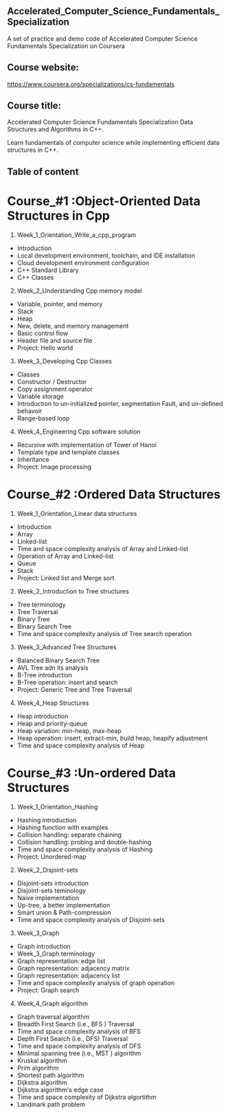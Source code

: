 ## Accelerated_Computer_Science_Fundamentals_Specialization
A set of practice and demo code of Accelerated Computer Science Fundamentals Specialization on Coursera

## Course website:

https://www.coursera.org/specializations/cs-fundamentals

## Course title:

Accelerated Computer Science Fundamentals Specialization
Data Structures and Algorithms in C++. 

Learn fundamentals of computer science while implementing efficient data structures in C++.



## Table of content

# Course_#1 :Object-Oriented Data Structures in Cpp

1. Week_1_Orientation_Write_a_cpp_program
  * Introduction
  * Local development environment, toolchain, and IDE installation
  * Cloud development environment configuration
  * C++ Standard Library
  * C++ Classes

2. Week_2_Understanding Cpp memory model
  * Variable, pointer, and memory
  * Stack
  * Heap
  * New, delete, and memory management
  * Basic control flow
  * Header file and source file
  * Project: Hello world

3. Week_3_Developing Cpp Classes
  * Classes
  * Constructor / Destructor
  * Copy assignment operator
  * Variable storage
  * Introduction to un-initialized pointer, segmentation Fault, and un-defined behavoir
  * Range-based loop

4. Week_4_Engineering Cpp software solution
  * Recursive with implementation of Tower of Hanoi
  * Template type and template classes
  * Inheritance
  * Project: Image processing

# Course_#2 :Ordered Data Structures

1. Week_1_Orientation_Linear data structures
  * Introduction
  * Array
  * Linked-list
  * Time and space complexity analysis of Array and Linked-list
  * Operation of Array and Linked-list
  * Queue
  * Stack
  * Project: Linked list and Merge sort
  
2. Week_2_Introduction to Tree structures
 * Tree terminology
 * Tree Traversal
 * Binary Tree
 * Binary Search Tree
 * Time and space complexity analysis of Tree search operation
 
3. Week_3_Advanced Tree Structures
 * Balanced Binary Search Tree
 * AVL Tree adn its analysis
 * B-Tree introduction
 * B-Tree operation: insert and search
 * Project: Generic Tree and Tree Traversal
  
4. Week_4_Heap Structures
 * Heap introduction
 * Heap and priority-queue
 * Heap variation: min-heap, max-heap
 * Heap operation: insert, extract-min, build heap, heapify adjustment
 * Time and space complexity analysis of Heap

# Course_#3 :Un-ordered Data Structures

1. Week_1_Orientation_Hashing
  * Hashing introduction
  * Hashing function with examples
  * Collision handling: separate chaining
  * Collision handling: probing and double-hashing
  * Time and space complexity analysis of Hashing
  * Project: Unordered-map

2. Week_2_Disjoint-sets
  * Disjoint-sets introduction
  * Disjoint-sets teminology
  * Naive implementation
  * Up-tree, a better implementation
  * Smart union & Path-compression
  * Time and space complexity analysis of Disjoint-sets

3. Week_3_Graph
  * Graph introduction
  * Week_3_Graph terminology
  * Graph representation: edge list
  * Graph representation: adjacency matrix
  * Graph representation: adjacency list
  * Time and space complexity analysis of graph operation
  * Project: Graph search

4. Week_4_Graph algorithm
  * Graph traversal algorithm
  * Breadth First Search (i.e., BFS ) Traversal
  * Time and space complexity analysis of BFS
  * Depth First Search (i.e., DFS) Traversal
  * Time and space complexity analysis of DFS
  * Minimal spanning tree (i.e., MST ) algorithm
  * Kruskal algorithm
  * Prim algorithm
  * Shortest path algorithm
  * Dijkstra algorithm
  * Dijkstra algorithm's edge case
  * Time and space complexity of Dijkstra algortithm
  * Landmark path problem